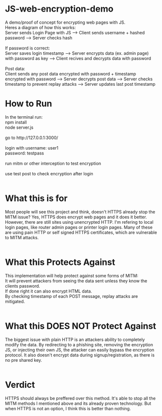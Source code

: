 # JS-web-encryption-demo
A demo/proof of concept for encrypting web pages with JS. <br>
Heres a diagram of how this works: <br>
Server sends Login Page with JS --> Client sends username + hashed password --> Server checks hash <br>
<br>
If password is correct: <br>
Server saves login timestamp --> Server encrypts data (ex. admin page) with password as key --> Client recives and decrypts data with password <br>
 <br>
Post data: <br>
Client sends any post data encrypted with password + timestamp encrypted with password --> Server decrypts post data --> Server checks timestamp to prevent replay attacks --> Server updates last post timestamp <br>
<be>
<h1>How to Run</h1>
In the terminal run: <br>
npm install<br>
node server.js<br>
<br>
go to http://127.0.0.1:3000/ <br>
<br>
login with username: user1<br>
password: testpass<br>
<br>
run mitm or other interception to test encryption<br>
<br>
use test post to check encryption after login<br>
<br>
<h1>What this is for</h1>
Most people will see this project and think, doesn't HTTPS already stop the MITM issue? Yes, HTTPS does encrypt web pages and it does it better. However, there are still sites using unencrypted HTTP. I'm refering to local login pages, like router admin pages or printer login pages. Many of these are using pain HTTP or self signed HTTPS certificates, which are vulnerable to MITM attacks.<br>
<br>
<h1>What this Protects Against</h1>
This implementation will help protect against some forms of MITM: <br>
It will prevent attackers from seeing the data sent unless they know the clients password. <br>
If done right it can also encrypt HTML data. <br>
By checking timestamp of each POST message, replay attacks are mitigated. <br>
<br>
<h1>What this DOES NOT Protect Against</h1>
The biggest issue with plain HTTP is an attackers ability to completely modify the data. By redirecting to a phishing site, removing the encryption JS, or injecting their own JS, the attacker can easily bypass the encryption protocol. It also doesn't encrypt data during signup/registration, as there is no pre shared key.<br>
<br>
<h1>Verdict</h1>
HTTPS should always be preffered over this method. It's able to stop all the MITM methods I mentioned above and its already proven technology. But when HTTPS is not an option, I think this is better than nothing. <br>
